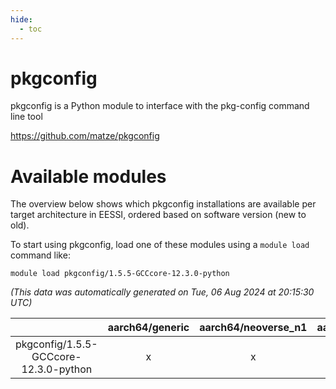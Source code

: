 ```yaml
---
hide:
  - toc
---
```


pkgconfig
=========


pkgconfig is a Python module to interface with the pkg-config command line tool

https://github.com/matze/pkgconfig
# Available modules


The overview below shows which pkgconfig installations are available per target architecture in EESSI, ordered based on software version (new to old).

To start using pkgconfig, load one of these modules using a `module load` command like:

```shell
module load pkgconfig/1.5.5-GCCcore-12.3.0-python
```

*(This data was automatically generated on Tue, 06 Aug 2024 at 20:15:30 UTC)*  

| |aarch64/generic|aarch64/neoverse_n1|aarch64/neoverse_v1|x86_64/generic|x86_64/amd/zen2|x86_64/amd/zen3|x86_64/amd/zen4|x86_64/intel/haswell|x86_64/intel/skylake_avx512|
| :---: | :---: | :---: | :---: | :---: | :---: | :---: | :---: | :---: | :---: |
|pkgconfig/1.5.5-GCCcore-12.3.0-python|x|x|x|x|x|x|x|x|x|
